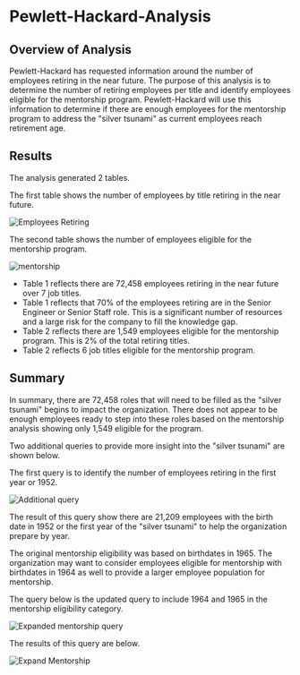 # Pewlett-Hackard-Analysis

## Overview of Analysis

Pewlett-Hackard has requested information around the number of employees retiring in the near future.  The purpose of 
this analysis is to determine the number of retiring employees per title and identify employees eligible for the
mentorship program.  Pewlett-Hackard will use this information to determine if there are enough employees for 
the mentorship program to address the "silver tsunami" as current employees reach retirement age.

## Results 

The analysis generated 2 tables.

The first table shows the number of employees by title retiring in the near future.

![Employees Retiring](https://user-images.githubusercontent.com/100876517/167323828-d2d83bfe-5720-4c5d-b428-634d7fb3a749.png)

The second table shows the number of employees eligible for the mentorship program.

![mentorship](https://user-images.githubusercontent.com/100876517/167323830-f71ae844-241c-472a-9b6e-c3cbb269e4a7.png)

* Table 1 reflects there are 72,458 employees retiring in the near future over 7 job titles.
* Table 1 reflects that 70% of the employees retiring are in the Senior Engineer or Senior Staff role.  This is a 
  significant number of resources and a large risk for the company to fill the knowledge gap.
* Table 2 reflects there are 1,549 employees eligible for the mentorship program.  This is 2% of the total
  retiring titles.
* Table 2 reflects 6 job titles eligible for the mentorship program.

## Summary

In summary, there are 72,458 roles that will need to be filled as the "silver tsunami" begins to impact the
organization.  There does not appear to be enough employees ready to step into these roles based on the
mentorship analysis showing only 1,549 eligible for the program.

Two additional queries to provide more insight into the "silver tsunami" are shown below.

The first query is to identify the number of employees retiring in the first year or 1952.

![Additional query](https://user-images.githubusercontent.com/100876517/167326459-dd555df6-b7c4-4759-8bd0-a50b2383c7fd.png)

The result of this query show there are 21,209 employees with the birth date in 1952 or the first year of the "silver 
tsunami" to help the organization prepare by year.

The original mentorship eligibility was based on birthdates in 1965.  The organization may want to consider employees
eligible for mentorship with birthdates in 1964 as well to provide a larger employee population for mentorship.

The query below is the updated query to include 1964 and 1965 in the mentorship eligibility category.

![Expanded mentorship query](https://user-images.githubusercontent.com/100876517/167327651-a1321e0a-43df-4582-9cf5-232a890c8c01.png)

The results of this query are below.  

![Expand Mentorship](https://user-images.githubusercontent.com/100876517/167328236-14087157-d385-4358-b1aa-2480d24abad7.png)

